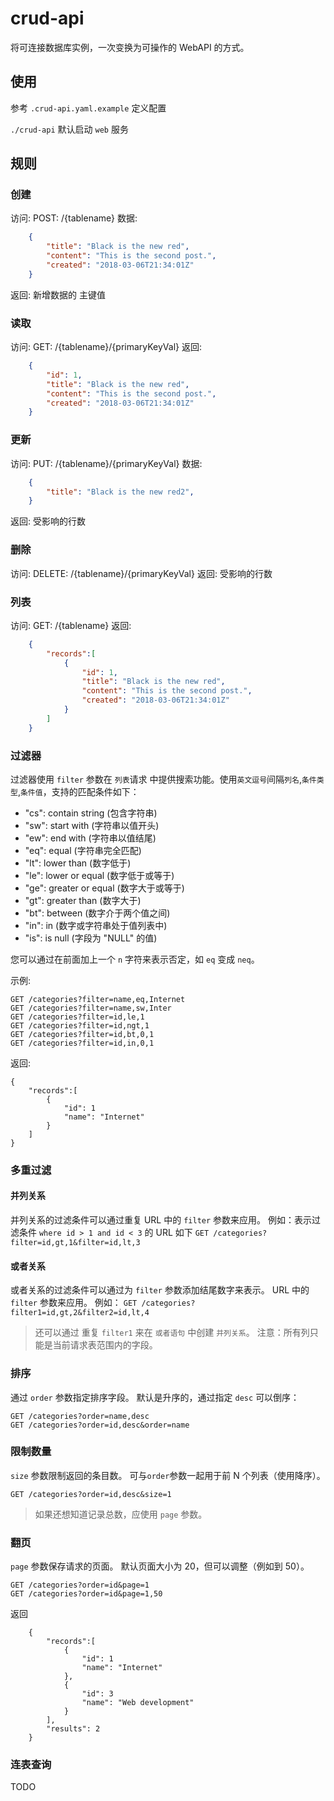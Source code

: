 # crud-api

将可连接数据库实例，一次变换为可操作的 WebAPI 的方式。

## 使用

参考 `.crud-api.yaml.example` 定义配置

`./crud-api` 默认启动 `web` 服务

## 规则

### 创建
访问: POST: /{tablename}
数据:
```json
    {
        "title": "Black is the new red",
        "content": "This is the second post.",
        "created": "2018-03-06T21:34:01Z"
    }
```
返回: 新增数据的 主键值

### 读取
访问: GET: /{tablename}/{primaryKeyVal}
返回:
```json
    {
        "id": 1,
        "title": "Black is the new red",
        "content": "This is the second post.",
        "created": "2018-03-06T21:34:01Z"
    }
```

### 更新
访问: PUT: /{tablename}/{primaryKeyVal}
数据:
```json
    {
        "title": "Black is the new red2",
    }
```
返回: 受影响的行数

### 删除
访问: DELETE: /{tablename}/{primaryKeyVal}
返回: 受影响的行数


### 列表
访问: GET: /{tablename}
返回:
```json
    {
        "records":[
            {
                "id": 1,
                "title": "Black is the new red",
                "content": "This is the second post.",
                "created": "2018-03-06T21:34:01Z"
            }
        ]
    }
```

### 过滤器
过滤器使用 `filter` 参数在 `列表`请求  中提供搜索功能。使用`英文逗号`间隔`列名`,`条件类型`,`条件值`，支持的匹配条件如下：

  - "cs": contain string (包含字符串)
  - "sw": start with (字符串以值开头)
  - "ew": end with (字符串以值结尾)
  - "eq": equal (字符串完全匹配)
  - "lt": lower than (数字低于)
  - "le": lower or equal (数字低于或等于)
  - "ge": greater or equal (数字大于或等于)
  - "gt": greater than (数字大于)
  - "bt": between (数字介于两个值之间)
  - "in": in (数字或字符串处于值列表中)
  - "is": is null (字段为 "NULL" 的值)

您可以通过在前面加上一个 `n` 字符来表示否定，如 `eq` 变成 `neq`。

示例:

    GET /categories?filter=name,eq,Internet
    GET /categories?filter=name,sw,Inter
    GET /categories?filter=id,le,1
    GET /categories?filter=id,ngt,1
    GET /categories?filter=id,bt,0,1
    GET /categories?filter=id,in,0,1

返回:

    {
        "records":[
            {
                "id": 1
                "name": "Internet"
            }
        ]
    }

### 多重过滤

#### 并列关系
并列关系的过滤条件可以通过重复 URL 中的 `filter` 参数来应用。 
例如：表示过滤条件 `where id > 1 and id < 3` 的 URL 如下
`GET /categories?filter=id,gt,1&filter=id,lt,3`

#### 或者关系
或者关系的过滤条件可以通过为 `filter` 参数添加结尾数字来表示。
 URL 中的 `filter` 参数来应用。 例如：
`GET /categories?filter1=id,gt,2&filter2=id,lt,4`

> 还可以通过 重复 `filter1` 来在 `或者语句` 中创建 `并列关系`。
> 注意：所有列只能是当前请求表范围内的字段。

### 排序
通过 `order` 参数指定排序字段。 默认是升序的，通过指定 `desc` 可以倒序：
```
GET /categories?order=name,desc
GET /categories?order=id,desc&order=name
```

### 限制数量
`size` 参数限制返回的条目数。 可与`order`参数一起用于前 N 个列表（使用降序）。
```
GET /categories?order=id,desc&size=1
```
> 如果还想知道记录总数，应使用 `page` 参数。
### 翻页
`page` 参数保存请求的页面。 默认页面大小为 20，但可以调整（例如到 50）。
```
GET /categories?order=id&page=1
GET /categories?order=id&page=1,50
```
返回
```
    {
        "records":[
            {
                "id": 1
                "name": "Internet"
            },
            {
                "id": 3
                "name": "Web development"
            }
        ],
        "results": 2
    }
```

### 连表查询

TODO